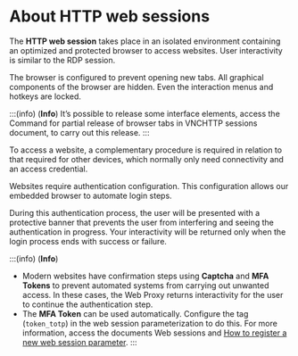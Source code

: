 # About HTTP web sessions

The **HTTP web session** takes place in an isolated environment containing an optimized and protected browser to access websites. User interactivity is similar to the RDP session.

The browser is configured to prevent opening new tabs. All graphical components of the browser are hidden. Even the interaction menus and hotkeys are locked.

:::(info) (**Info**)
It’s possible to release some interface elements, access the Command for partial release of browser tabs in VNCHTTP sessions document, to carry out this release.
:::

To access a website, a complementary procedure is required in relation to that required for other devices, which normally only need connectivity and an access credential.

Websites require authentication configuration. This configuration allows our embedded browser to automate login steps.

During this authentication process, the user will be presented with a protective banner that prevents the user from interfering and seeing the authentication in progress. Your interactivity will be returned only when the login process ends with success or failure.

:::(info) (**Info**)
* Modern websites have confirmation steps using **Captcha** and **MFA Tokens** to prevent automated systems from carrying out unwanted access. In these cases, the Web Proxy returns interactivity for the user to continue the authentication step.
* The **MFA Token** can be used automatically. Configure the tag (`token_totp`) in the web session parameterization to do this. For more information, access the documents Web sessions and [How to register a new web session parameter](/v4/docs/pam-session-how-to-register-a-new-web-session-parameter).
:::

